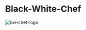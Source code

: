 # Black-White-Chef

![bw-chef-logo](https://github.com/user-attachments/assets/77d0e824-f9ef-425d-8572-f3bd44332ccc)





